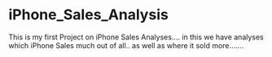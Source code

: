 # iPhone_Sales_Analysis
This is my first Project on iPhone Sales Analyses.... in this we have analyses which iPhone Sales much out of all.. as well as where it sold more.......
